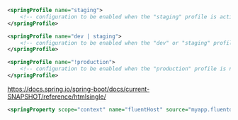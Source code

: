 ```xml
<springProfile name="staging">
    <!-- configuration to be enabled when the "staging" profile is active -->
</springProfile>

<springProfile name="dev | staging">
    <!-- configuration to be enabled when the "dev" or "staging" profiles are active -->
</springProfile>

<springProfile name="!production">
    <!-- configuration to be enabled when the "production" profile is not active -->
</springProfile>
```



https://docs.spring.io/spring-boot/docs/current-SNAPSHOT/reference/htmlsingle/


```xml
<springProperty scope="context" name="fluentHost" source="myapp.fluentd.host" defaultValue="localhost"/>
```
